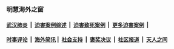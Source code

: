 
### 明慧海外之窗

####  [武汉肺炎](indexes/365.md?t=02071200) &nbsp;|&nbsp;  [迫害案例综述](indexes/328.md?t=02071200) &nbsp;|&nbsp; [迫害致死案例](indexes/277.md?t=02071200)  &nbsp;|&nbsp; [更多迫害案例](indexes/81.md?t=02071200)  &nbsp;|&nbsp; 
####  [时事评论](indexes/251.md?t=02071200) &nbsp;|&nbsp; [海外简讯](indexes/245.md?t=02071200)&nbsp;|&nbsp;  [社会支持](indexes/140.md?t=02071200) &nbsp;|&nbsp; [褒奖决议](indexes/282.md?t=02071200) &nbsp;|&nbsp; [社区报道](indexes/91.md?t=02071200)  &nbsp;|&nbsp; [天人之间](indexes/78.md?t=02071200) 


